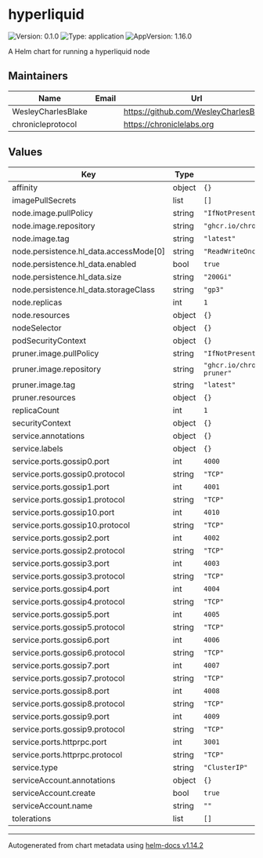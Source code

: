 # hyperliquid

![Version: 0.1.0](https://img.shields.io/badge/Version-0.1.0-informational?style=flat-square) ![Type: application](https://img.shields.io/badge/Type-application-informational?style=flat-square) ![AppVersion: 1.16.0](https://img.shields.io/badge/AppVersion-1.16.0-informational?style=flat-square)

A Helm chart for running a hyperliquid node

## Maintainers

| Name | Email | Url |
| ---- | ------ | --- |
| WesleyCharlesBlake |  | <https://github.com/WesleyCharlesBlake> |
| chronicleprotocol |  | <https://chroniclelabs.org> |

## Values

| Key | Type | Default | Description |
|-----|------|---------|-------------|
| affinity | object | `{}` |  |
| imagePullSecrets | list | `[]` |  |
| node.image.pullPolicy | string | `"IfNotPresent"` |  |
| node.image.repository | string | `"ghcr.io/chronicleprotocol/hyperliquid"` |  |
| node.image.tag | string | `"latest"` |  |
| node.persistence.hl_data.accessMode[0] | string | `"ReadWriteOnce"` |  |
| node.persistence.hl_data.enabled | bool | `true` |  |
| node.persistence.hl_data.size | string | `"200Gi"` |  |
| node.persistence.hl_data.storageClass | string | `"gp3"` |  |
| node.replicas | int | `1` |  |
| node.resources | object | `{}` |  |
| nodeSelector | object | `{}` |  |
| podSecurityContext | object | `{}` |  |
| pruner.image.pullPolicy | string | `"IfNotPresent"` |  |
| pruner.image.repository | string | `"ghcr.io/chronicleprotocol/hyperliquid-pruner"` |  |
| pruner.image.tag | string | `"latest"` |  |
| pruner.resources | object | `{}` |  |
| replicaCount | int | `1` |  |
| securityContext | object | `{}` |  |
| service.annotations | object | `{}` |  |
| service.labels | object | `{}` |  |
| service.ports.gossip0.port | int | `4000` |  |
| service.ports.gossip0.protocol | string | `"TCP"` |  |
| service.ports.gossip1.port | int | `4001` |  |
| service.ports.gossip1.protocol | string | `"TCP"` |  |
| service.ports.gossip10.port | int | `4010` |  |
| service.ports.gossip10.protocol | string | `"TCP"` |  |
| service.ports.gossip2.port | int | `4002` |  |
| service.ports.gossip2.protocol | string | `"TCP"` |  |
| service.ports.gossip3.port | int | `4003` |  |
| service.ports.gossip3.protocol | string | `"TCP"` |  |
| service.ports.gossip4.port | int | `4004` |  |
| service.ports.gossip4.protocol | string | `"TCP"` |  |
| service.ports.gossip5.port | int | `4005` |  |
| service.ports.gossip5.protocol | string | `"TCP"` |  |
| service.ports.gossip6.port | int | `4006` |  |
| service.ports.gossip6.protocol | string | `"TCP"` |  |
| service.ports.gossip7.port | int | `4007` |  |
| service.ports.gossip7.protocol | string | `"TCP"` |  |
| service.ports.gossip8.port | int | `4008` |  |
| service.ports.gossip8.protocol | string | `"TCP"` |  |
| service.ports.gossip9.port | int | `4009` |  |
| service.ports.gossip9.protocol | string | `"TCP"` |  |
| service.ports.httprpc.port | int | `3001` |  |
| service.ports.httprpc.protocol | string | `"TCP"` |  |
| service.type | string | `"ClusterIP"` |  |
| serviceAccount.annotations | object | `{}` |  |
| serviceAccount.create | bool | `true` |  |
| serviceAccount.name | string | `""` |  |
| tolerations | list | `[]` |  |

----------------------------------------------
Autogenerated from chart metadata using [helm-docs v1.14.2](https://github.com/norwoodj/helm-docs/releases/v1.14.2)
